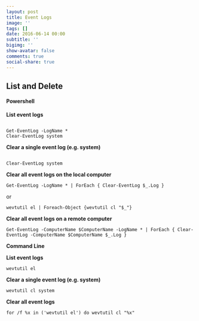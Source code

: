 ```yaml
---
layout: post
title: Event Logs
image: ''
tags: []
date: 2016-06-14 00:00
subtitle: ''
bigimg: ''
show-avatar: false
comments: true
social-share: true
---
```

## List and Delete

#### **Powershell**

**List event logs**

<pre><code class="language-powershell">
Get-EventLog -LogName *
Clear-EventLog system
</code></pre>

**Clear a single event log (e.g. system)**

<pre><code class="language-powershell">
Clear-EventLog system
</code></pre>

**Clear all event logs on the local computer**

```language-powershell
Get-EventLog -LogName * | ForEach { Clear-EventLog $_.Log }
```

or

```language-cmd
wevtutil el | Foreach-Object {wevtutil cl "$_"}
```

**Clear all event logs on a remote computer**

```language-powershell
Get-EventLog -ComputerName $ComputerName -LogName * | ForEach { Clear-EventLog -ComputerName $ComputerName $_.Log }
```

**Command Line**

**List event logs**

```language-cmd
wevtutil el
```

**Clear a single event log (e.g. system)**

```language-cmd
wevtutil cl system
```

**Clear all event logs**

```language-cmd
for /f %x in ('wevtutil el') do wevtutil cl "%x"
```